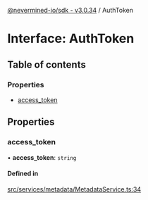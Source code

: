 [@nevermined-io/sdk - v3.0.34](../code-reference.md) / AuthToken

# Interface: AuthToken

## Table of contents

### Properties

- [access_token](AuthToken.md#access_token)

## Properties

### access_token

• **access_token**: `string`

#### Defined in

[src/services/metadata/MetadataService.ts:34](https://github.com/nevermined-io/sdk-js/blob/839427fa63429fae29c0c8e30540bd2ad8e19f29/src/services/metadata/MetadataService.ts#L34)
